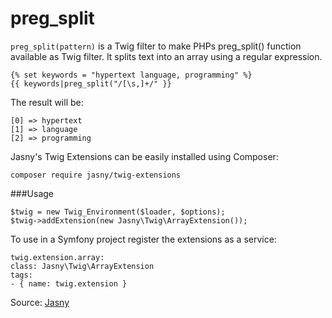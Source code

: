 # preg_split

`preg_split(pattern)` is a Twig filter to make PHPs preg_split() function available as Twig filter. It splits text into
an array using a regular expression.

```twig
{% set keywords = "hypertext language, programming" %}
{{ keywords|preg_split("/[\s,]+/" }}
```

The result will be:

```twig
[0] => hypertext
[1] => language
[2] => programming
```

Jasny's Twig Extensions can be easily installed using Composer:

```twig
composer require jasny/twig-extensions
```

###Usage

```twig
$twig = new Twig_Environment($loader, $options);
$twig->addExtension(new Jasny\Twig\ArrayExtension());
```

To use in a Symfony project register the extensions as a service:

```twig
twig.extension.array:
class: Jasny\Twig\ArrayExtension
tags:
- { name: twig.extension }
```

Source: [Jasny](https://github.com/jasny/twig-extensions)

